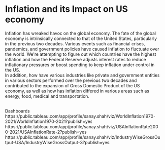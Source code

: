 # Inflation and its Impact on US economy
Inflation has wreaked havoc on the global economy. The fate of the global economy is intrinsically connected to that of the United States, particularly in the previous two decades. Various events such as financial crises, pandemics, and government policies have caused inflation to fluctuate over the world. We're attempting to figure out which countries have the highest inflation and how the Federal Reserve adjusts interest rates to reduce inflationary pressures or boost spending to keep inflation under control in the US.
<br/>In addition, how have various industries like private and government entities in various sectors performed over the previous two decades and contributed to the expansion of Gross Domestic Product of the US economy, as well as how has inflation differed in various areas such as energy, food, medical and transportation.

<br/>
 Dashboards
<br/> https://public.tableau.com/app/profile/sanay.shah/viz/WorldInflation1970-2021/WorldInflation1970-2021?publish=yes
<br/>https://public.tableau.com/app/profile/sanay.shah/viz/USAInflationRate2000-2021/USAInflationRate-2?publish=yes
<br/>https://public.tableau.com/app/profile/sanay.shah/viz/IndustryWiseGrossOutput-USA/IndustryWiseGrossOutput-3?publish=yes

